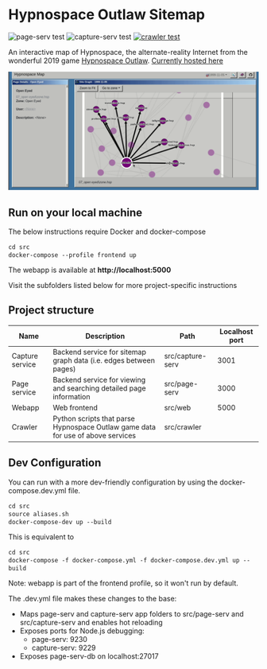 # Hypnospace Outlaw Sitemap

![page-serv test](https://github.com/gbarkway/hypnospace-sitemap/workflows/page-serv%20test/badge.svg)
![capture-serv test](https://github.com/gbarkway/hypnospace-sitemap/workflows/capture-serv%20test/badge.svg)
[![crawler test](https://github.com/gbarkway/hypnospace-sitemap/actions/workflows/crawler-test.yml/badge.svg)](https://github.com/gbarkway/hypnospace-sitemap/actions/workflows/crawler-test.yml)

An interactive map of Hypnospace, the alternate-reality Internet from the wonderful 2019 game [Hypnospace Outlaw](http://www.hypnospace.net/). [Currently hosted here](https://hypnospacemap.ca)

![Animated screencapture](./screencapture.gif)

## Run on your local machine

The below instructions require Docker and docker-compose

```shell
cd src
docker-compose --profile frontend up
```

The webapp is available at **http://localhost:5000**

Visit the subfolders listed below for more project-specific instructions

## Project structure

| Name  | Description   | Path | Localhost port |
| ------- |---------------|------| ----- |
| Capture service | Backend service for sitemap graph data (i.e. edges between pages) | src/capture-serv | 3001 |
| Page service | Backend service for viewing and searching detailed page information | src/page-serv | 3000 |
| Webapp | Web frontend | src/web | 5000
| Crawler | Python scripts that parse Hypnospace Outlaw game data for use of above services | src/crawler |

## Dev Configuration

You can run with a more dev-friendly configuration by using the docker-compose.dev.yml file.

```shell
cd src
source aliases.sh
docker-compose-dev up --build
```

This is equivalent to

```shell
cd src
docker-compose -f docker-compose.yml -f docker-compose.dev.yml up --build
```

Note: webapp is part of the frontend profile, so it won't run by default.

The .dev.yml file makes these changes to the base:

- Maps page-serv and capture-serv app folders to src/page-serv and src/capture-serv and enables hot reloading
- Exposes ports for Node.js debugging:
  - page-serv: 9230
  - capture-serv: 9229
- Exposes page-serv-db on localhost:27017
